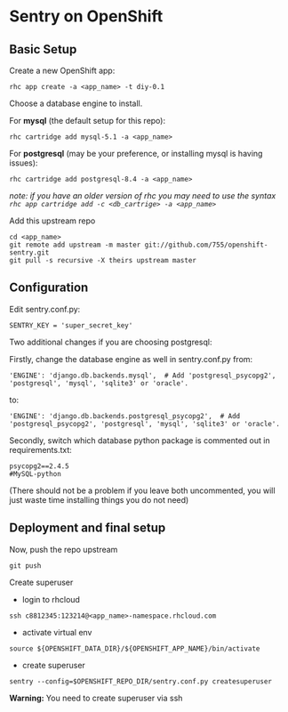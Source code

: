 Sentry on OpenShift
===================

Basic Setup
-----------

Create a new OpenShift app:

```
rhc app create -a <app_name> -t diy-0.1
```

Choose a database engine to install.

For **mysql** (the default setup for this repo):

```
rhc cartridge add mysql-5.1 -a <app_name>
```

For **postgresql** (may be your preference, or installing mysql is having issues):

```
rhc cartridge add postgresql-8.4 -a <app_name>
```

_note: if you have an older version of rhc you may need to use the syntax `rhc app cartridge add -c <db_cartrige> -a <app_name>`_

Add this upstream repo

```
cd <app_name>
git remote add upstream -m master git://github.com/755/openshift-sentry.git
git pull -s recursive -X theirs upstream master
```

Configuration
-------------

Edit sentry.conf.py:
```
SENTRY_KEY = 'super_secret_key'
```

Two additional changes if you are choosing postgresql:

Firstly, change the database engine as well in sentry.conf.py from:
```
'ENGINE': 'django.db.backends.mysql',  # Add 'postgresql_psycopg2', 'postgresql', 'mysql', 'sqlite3' or 'oracle'.
```
to:
```
'ENGINE': 'django.db.backends.postgresql_psycopg2',  # Add 'postgresql_psycopg2', 'postgresql', 'mysql', 'sqlite3' or 'oracle'.
```

Secondly, switch which database python package is commented out in requirements.txt:
```
psycopg2==2.4.5
#MySQL-python
```
(There should not be a problem if you leave both uncommented, you will just waste time installing things you do not need)

Deployment and final setup
--------------------------

Now, push the repo upstream

```
git push
```

Create superuser
* login to rhcloud
```
ssh c8812345:123214@<app_name>-namespace.rhcloud.com
```

* activate virtual env
```
source ${OPENSHIFT_DATA_DIR}/${OPENSHIFT_APP_NAME}/bin/activate
```

* create superuser
```
sentry --config=$OPENSHIFT_REPO_DIR/sentry.conf.py createsuperuser
```



**Warning:**
You need to create superuser via ssh

